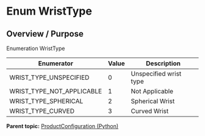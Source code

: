 # Enum WristType

## Overview / Purpose

Enumeration WristType

|Enumerator|Value|Description|
|----------|-----|-----------|
|WRIST\_TYPE\_UNSPECIFIED|0|Unspecified wrist type|
|WRIST\_TYPE\_NOT\_APPLICABLE|1|Not Applicable|
|WRIST\_TYPE\_SPHERICAL|2|Spherical Wrist|
|WRIST\_TYPE\_CURVED|3|Curved Wrist|

**Parent topic:** [ProductConfiguration \(Python\)](../../summary_pages/ProductConfiguration.md)

